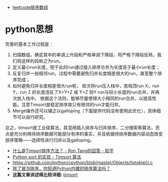 
- [leetcode排序数组](https://leetcode-cn.com/problems/sort-an-array/)


# python思想

完善的基本工作过程是：
1. 扫描数组，确定其中的单调上升段和严格单调下降段，将严格下降段反转。我们将这样的段称之为run。
2. 定义最小run长度，短于此的run通过插入排序合并为长度高于最小run长度；
3. 反复归并一些相邻run，过程中需要避免归并长度相差很大的run，直至整个排序完成；
4. 如何避免归并长度相差很大run呢， 依次将run压入栈中，若栈顶run X，run Y，run Z 的长度违反了X>Y+Z 或 Y>Z 则Y run与较小长度的run合并，并再次放入栈中。 依据这个法则，能够尽量使得大小相同的run合并，以提高性能。注意Timsort是稳定排序故只有相邻的run才能归并。
5. Merge操作还可以辅之以galloping（下面提供代码没有使用此优化），具体细节可以自行研究。

总之，timsort是工业级算法，其混用插入排序与归并排序，二分搜索等算法，亮点是充分利用待排序数据可能部分有序的事实，并且依据待排序数据内容动态改变排序策略——选择性进行归并以及galloping。

- [什么是Timsort排序方法？ - Ron Tang的回答 - 知乎](https://www.zhihu.com/question/23928138/answer/562890458)
- [Python sort 的实现 - Timsort 算法](https://juejin.im/entry/6844903480931385358)
- https://github.com/python/cpython/blob/master/Objects/listobject.c
- [除了冒泡排序，你知道Python内建的排序算法吗？](https://www.infoq.cn/article/Vmz6H4iwMR5tWWBp4OYZ)
- **这篇文章讲述得比较详细**: [timsort](https://sikasjc.github.io/2018/07/25/timsort/)

